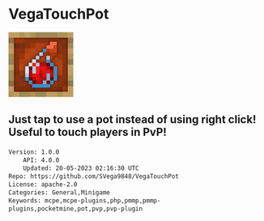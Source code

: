 # VegaTouchPot
<img src="https://raw.githubusercontent.com/SVega9848/VegaTouchPot/94ba2790e57a2e504e11d44c024494955fbc0e34/logo.png" width="128" height="128" />

## Just tap to use a pot instead of using right click! Useful to touch players in PvP!
```properties
Version: 1.0.0
    API: 4.0.0
    Updated: 20-05-2023 02:16:30 UTC
Repo: https://github.com/SVega9848/VegaTouchPot
License: apache-2.0
Categories: General,Minigame
Keywords: mcpe,mcpe-plugins,php,pmmp,pmmp-plugins,pocketmine,pot,pvp,pvp-plugin
```